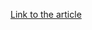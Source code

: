 [Link to the article](https://0x00-0x7f.github.io/A-Case-of-Vidar-Infostealer-Part-1-(-Unpacking-)/)
